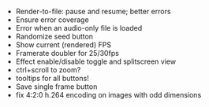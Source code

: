 - Render-to-file: pause and resume; better errors
- Ensure error coverage
- Error when an audio-only file is loaded
- Randomize seed button
- Show current (rendered) FPS
- Framerate doubler for 25/30fps
- Effect enable/disable toggle and splitscreen view
- ctrl+scroll to zoom?
- tooltips for all buttons!
- Save single frame button
- fix 4:2:0 h.264 encoding on images with odd dimensions